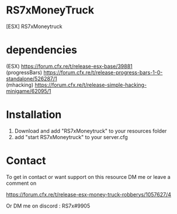 # RS7xMoneyTruck

[ESX] RS7xMoneytruck

# dependencies          

(ESX)  https://forum.cfx.re/t/release-esx-base/39881     
(progressBars) https://forum.cfx.re/t/release-progress-bars-1-0-standalone/526287/1     
(mhacking) https://forum.cfx.re/t/release-simple-hacking-minigame/62095/1

# Installation 

1. Download and add "RS7xMoneytruck" to your resources folder
2. add "start RS7xMoneytruck" to your server.cfg

# Contact

To get in contact or want support on this resource DM me or leave a comment on 

https://forum.cfx.re/t/release-esx-money-truck-robberys/1057627/4        

Or DM me on discord : RS7x#9905
